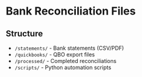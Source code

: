# Bank Reconciliation Files
   
   ## Structure
   - `/statements/` - Bank statements (CSV/PDF)
   - `/quickbooks/` - QBO export files  
   - `/processed/` - Completed reconciliations
   - `/scripts/` - Python automation scripts
